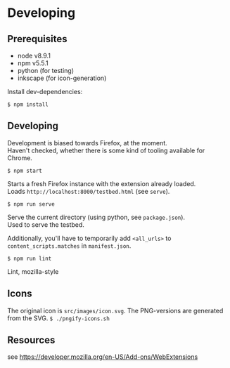 # Developing

## Prerequisites

- node v8.9.1
- npm v5.5.1
- python (for testing)
- inkscape (for icon-generation)

Install dev-dependencies:

`$ npm install`


## Developing

Development is biased towards Firefox, at the moment.  
Haven't checked, whether there is some kind of tooling available for Chrome.


`$ npm start`

Starts a fresh Firefox instance with the extension already loaded.  
Loads `http://localhost:8000/testbed.html` (see `serve`).


`$ npm run serve`

Serve the current directory (using python, see `package.json`).  
Used to serve the testbed.

Additionally, you'll have to temporarily add `<all_urls>` to `content_scripts.matches` in `manifest.json`.


`$ npm run lint`

Lint, mozilla-style


## Icons

The original icon is `src/images/icon.svg`. The PNG-versions are generated from the SVG.
`$ ./pngify-icons.sh`


## Resources

see https://developer.mozilla.org/en-US/Add-ons/WebExtensions

